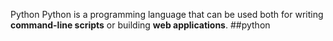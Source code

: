  Python Python is a programming language that can be used both for writing **command-line scripts** or building **web applications**.
##python